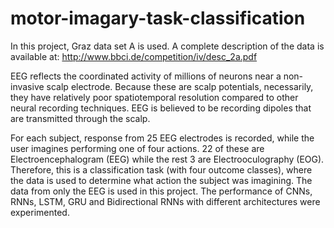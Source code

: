 # motor-imagary-task-classification
In this project, Graz data set A is used. A complete description of the data is available at: http://www.bbci.de/competition/iv/desc_2a.pdf

EEG reflects the coordinated activity of millions of neurons near a non-invasive scalp electrode. Because these are scalp potentials, necessarily, they have relatively poor spatiotemporal resolution compared to other neural recording techniques. EEG is believed to be recording dipoles that are transmitted through the scalp.

For each subject, response from 25 EEG electrodes is recorded, while the user imagines performing one of four actions. 22 of these are Electroencephalogram (EEG) while the rest 3 are Electrooculography (EOG). Therefore, this is a classification task (with four outcome classes), where the data is used to determine what action the subject was imagining. The data from only the EEG is used in this project. The performance of CNNs, RNNs, LSTM, GRU and Bidirectional RNNs with different architectures were experimented.

